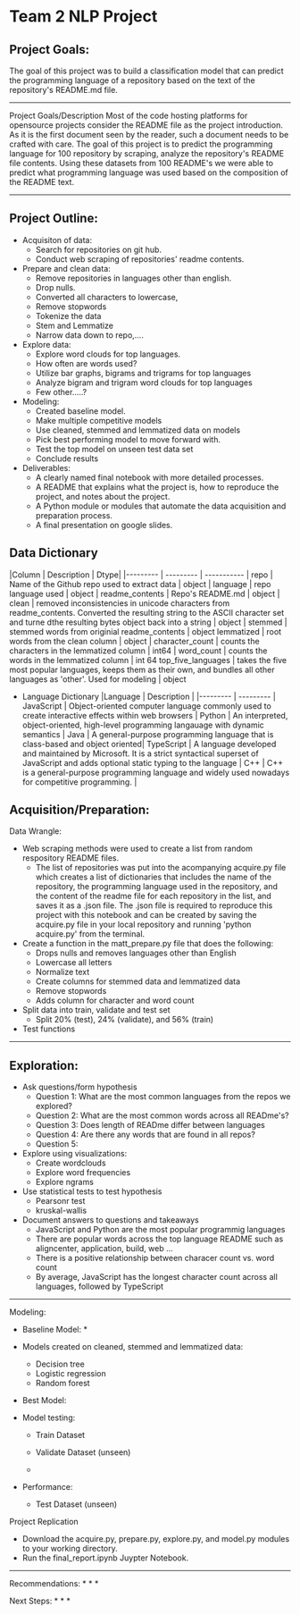 # Team 2 NLP Project
## Project Goals:
The goal of this project was to build a classification model that can predict the programming language of a repository based on the text of the repository's README.md file. 
***
Project Goals/Description
Most of the code hosting platforms for opensource projects consider the README file as the project introduction. As it is the first document seen by the reader, such a document needs to be crafted with care.  The goal of this project is to predict the programming language for 100 repository by scraping, analyze the repository's README file contents. Using these datasets from 100 README's we were able to predict what programming language was used based on the composition of the README text.
*** 

## Project Outline:
* Acquisiton of data:
    * Search for repositories on git hub.
    * Conduct web scraping of repositories' readme contents.
* Prepare and clean data:
    * Remove repositories in languages other than english. 
    * Drop nulls.
    * Converted all characters to lowercase,
    * Remove stopwords 
    * Tokenize the data
    * Stem and Lemmatize
    * Narrow data down to repo,…. 
* Explore data:
    * Explore word clouds for top languages. 
    * How often are words used?
    * Utilize bar graphs, bigrams and trigrams for top languages
    * Analyze bigram and trigram word clouds for top  languages
    * Few other.....?
* Modeling:
    * Created baseline model.
    * Make multiple competitive models
    * Use cleaned, stemmed and lemmatized data on models
    * Pick best performing model to move forward with.
    * Test the top model on unseen test data set
    * Conclude results
* Deliverables: 
    * A clearly named final notebook with more detailed processes. 
    * A README that explains what the project is, how to reproduce the project, and notes about the project.
    * A Python module or modules that automate the data acquisition and preparation process.
    * A final presentation on google slides. 

## Data Dictionary 
   |Column | Description | Dtype|
    |--------- | --------- | ----------- |
    repo | Name of the Github repo used to extract data | object |
    language | repo language used | object | 
    readme_contents | Repo's README.md | object |
    clean | removed inconsistencies in unicode characters from readme_contents. Converted the resulting string to the ASCII character set and turne dthe resulting bytes object back into a string | object |
    stemmed | stemmed words from originial readme_contents | object
    lemmatized | root words from the clean column | object |
    character_count | counts the characters in the lemmatized column | int64 |
    word_count | counts the words in the lemmatized column | int 64
    top_five_languages | takes the five most popular languages, keeps them as their own, and bundles all other languages as 'other'. Used for modeling | object

* Language Dictionary
|Language | Description |
 |--------- | --------- |
 JavaScript | Object-oriented computer language commonly used to create interactive effects within web browsers |
 Python | An interpreted, object-oriented, high-level programming langauage with dynamic semantics | 
 Java | A general-purpose programming language that is class-based and object oriented| 
 TypeScript | A language developed and maintained by Microsoft. It is a strict syntactical superset of JavaScript and adds optional static typing to the language |
 C++ | C++ is a general-purpose programming language and widely used nowadays for competitive programming. |     
    
    
## Acquisition/Preparation:

Data Wrangle:
* Web scraping methods were used to create a list from random respository README files. 
    - The list of repositories was put into the acompanying acquire.py file which creates a list of dictionaries that includes the name of the repository, the programming language used in the repository, and the content of the readme file for each repository in the list, and saves it as a .json file. The .json file is required to reproduce this project with this notebook and can be created by saving the acquire.py file in your local repository and running 'python acquire.py' from the terminal.
* Create a function in the matt_prepare.py file that does the following:
    - Drops nulls and removes languages other than English
    - Lowercase all letters
    - Normalize text
    - Create columns for stemmed data and lemmatized data
    - Remove stopwords
    - Adds column for character and word count
* Split data into train, validate and test set
    - Split 20% (test), 24% (validate), and 56% (train)
* Test functions
***
## Exploration:
* Ask questions/form hypothesis
    * Question 1: What are the most common languages from the repos we explored?
    * Question 2: What are the most common words across all READme's?
    * Question 3: Does length of READme differ between languages
    * Question 4: Are there any words that are found in all repos?
    * Question 5: 
* Explore using visualizations:
    - Create wordclouds
    - Explore word frequencies
    - Explore ngrams
* Use statistical tests to test hypothesis
    - Pearsonr test
    - kruskal-wallis
*  Document answers to questions and takeaways
    - JavaScript and Python are the most popular programmig languages
    - There are popular words across the top language README such as aligncenter, application, build, web ...
    - There is a positive relationship between characer count vs. word count
    - By average, JavaScript has the longest character count across all languages, followed by TypeScript
***
Modeling:
* Baseline Model:
    * 
* Models created on cleaned, stemmed and lemmatized data:
    - Decision tree 
    - Logistic regression 
    - Random forest
* Best Model:

* Model testing:
    * Train Dataset

    * Validate Dataset (unseen)
    * 
* Performance:
    * Test Dataset (unseen)


Project Replication
* Download the acquire.py, prepare.py, explore.py, and model.py modules to your working directory.
* Run the final_report.ipynb Juypter Notebook.

***
Recommendations: 
* 
* 
* 


Next Steps: 
* 
* 
* 